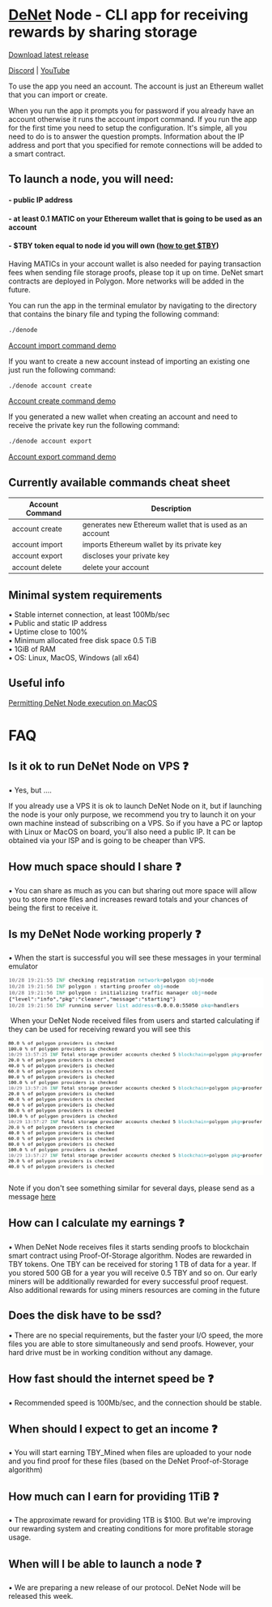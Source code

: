 # [DeNet](https://denet.pro) Node - CLI app for receiving rewards by sharing storage

[Download latest release](https://github.com/DeNetPRO/Node/releases/latest)

[Discord](https://discord.gg/cPz9m4cSWv) |
[YouTube](https://www.youtube.com/channel/UCeCxt3tYbtSkJvaznNjQimQ)

To use the app you need an account. The account is just an Ethereum wallet that you can import or create.

When you run the app it prompts you for password if you already have an account otherwise it runs the account import command.
If you run the app for the first time you need to setup the configuration. It's simple, all you need to do is to answer the question prompts.
Information about the IP address and port that you specified for remote connections will be added to a smart contract.

## To launch a node, you will need:
#### - public IP address
#### - at least 0.1 MATIC on your Ethereum wallet that is going to be used as an account 
#### - $TBY token equal to node id you will own ([how to get $TBY](./doc/deposit.md))

Having MATICs in your account wallet is also needed for paying transaction fees when sending file storage proofs, please top it up on time. DeNet smart contracts are deployed in Polygon. More networks will be added in the future.

You can run the app in the terminal emulator by navigating to the directory that contains the binary file and typing the following command: 

```bash
./denode
```

[Account import command demo](https://www.youtube.com/watch?v=vVRMHlqLA0w)

If you want to create a new account instead of importing an existing one just run the following command:

```bash
./denode account create
```

[Account create command demo](https://www.youtube.com/watch?v=So8VAjv9o1Y)

If you generated a new wallet when creating an account and need to receive the private key run the following command: 

```bash
./denode account export
```

[Account export command demo](https://www.youtube.com/watch?v=bnstbPGdjKY)

## Currently available commands cheat sheet

| Account Command | Description |
|---|---|
| account create | generates new Ethereum wallet that is used as an account |
| account import | imports Ethereum wallet by its private key |
| account export | discloses your private key |
| account delete | delete your account |

## Minimal system requirements
▪ Stable internet connection, at least 100Mb/sec \
▪ Public and static IP address\
▪ Uptime close to 100%\
▪ Minimum allocated free disk space 0.5 TiB\
▪ 1GiB of RAM\
▪ OS: Linux, MacOS, Windows (all x64)
## Useful info

[Permitting DeNet Node execution on MacOS ](https://www.youtube.com/watch?v=vw7yyDjyhS8)

# FAQ 

## Is it ok to run DeNet Node on VPS ❓

▪️ Yes, but ....

If you already use a VPS it is ok to launch DeNet Node on it, but if launching the node is your only purpose, we recommend you try to launch it on your own machine instead of subscribing on a VPS. So if you have a PC or laptop with Linux or MacOS on board, you'll also need a public IP. It can be obtained via your ISP and is going to be cheaper than VPS.

## How much space should I share ❓

▪️ You can share as much as you can but sharing out more space will allow you to store more files and increases reward totals and your chances of being the first to receive it.

## Is my DeNet Node working properly ❓

▪️ When the start is successful you will see these messages in your terminal emulator

![node started](./doc/nodestarted.png)

️ When your DeNet Node received files from users and started calculating if they can be used for receiving reward you will see this

![node is mining](./doc/nodemining.png)

Note if you don't see something similar for several days, please send as a message [here](https://discord.gg/cPz9m4cSWv) 

## How can I calculate my earnings ❓

▪ When DeNet Node receives files it starts sending proofs to blockchain smart contract using Proof-Of-Storage algorithm.
Nodes are rewarded in TBY tokens. One TBY can be received for storing 1 TB of data for a year. If you stored 500 GB for a year you will receive 0.5 TBY and so on. Our early miners will be additionally rewarded for every successful proof request. Also additional rewards for using miners resources are coming in the future

## Does the disk have to be ssd? 

▪️ There are no special requirements, but the faster your I/O speed, the more files you are able to store simultaneously and send proofs. However, your hard drive must be in working condition without any damage. 

## How fast should the internet speed be ❓

▪ Recommended speed is 100Mb/sec, and the connection should be stable.

## When should I expect to get an income ❓

▪️ You will start earning TBY_Mined when files are uploaded to your node and you find proof for these files (based on the DeNet Proof-of-Storage algorithm)

## How much can I earn for providing 1TiB ❓

▪️ The approximate reward for providing 1TB is $100. But we're improving our rewarding system and creating conditions for more profitable storage usage. 

## When will I be able to launch a node ❓

▪️ We are preparing a new release of our protocol. DeNet Node will be released this week.